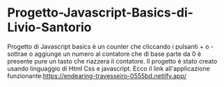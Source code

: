 # Progetto-Javascript-Basics-di-Livio-Santorio
Progetto di Javascript basics è un counter che cliccando i pulsanti + o - sottrae o aggiunge un numero al contatore che di base parte da 0 è presente pure un tasto che riazzera il contatore. Il progetto è stato creato usando linguaggio di Html Css e javascript. Ecco il link all'applicazione funzionante:https://endearing-travesseiro-0555bd.netlify.app/
